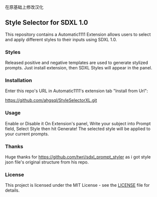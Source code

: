 在原基础上修改汉化
## Style Selector for SDXL 1.0

This repository contains a Automatic1111 Extension allows users to select and apply different styles to their inputs using SDXL 1.0.

### Styles

Released positive and negative templates are used to generate stylized prompts. Just install extension, then SDXL Styles will appear in the panel.

### Installation

Enter this repo's URL in Automatic1111's extension tab "Install from Url":

https://github.com/ahgsql/StyleSelectorXL.git

### Usage

Enable or Disable it On Extension's panel, Write your subject into Prompt field,
Select Style then hit Generate!
The selected style will be applied to your current prompts.

### Thanks

Huge thanks for https://github.com/twri/sdxl_prompt_styler as i got style json file's original structure from his repo.

### License

This project is licensed under the MIT License - see the [LICENSE](LICENSE) file for details.
